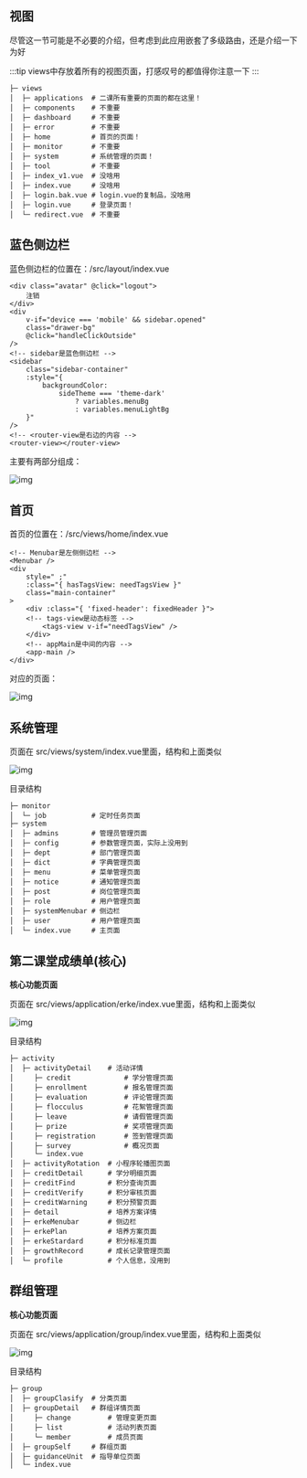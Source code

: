 ## 视图

尽管这一节可能是不必要的介绍，但考虑到此应用嵌套了多级路由，还是介绍一下为好

:::tip
views中存放着所有的视图页面，打感叹号的都值得你注意一下
:::

```shell
├─ views         
│  ├─ applications  # 二课所有重要的页面的都在这里！
│  ├─ components    # 不重要
│  ├─ dashboard     # 不重要
│  ├─ error         # 不重要
│  ├─ home          # 首页的页面！
│  ├─ monitor       # 不重要
│  ├─ system        # 系统管理的页面！
│  ├─ tool          # 不重要
│  ├─ index_v1.vue  # 没啥用
│  ├─ index.vue     # 没啥用
│  ├─ login.bak.vue # login.vue的复制品，没啥用
│  ├─ login.vue     # 登录页面！
│  └─ redirect.vue  # 不重要
```

## 蓝色侧边栏

蓝色侧边栏的位置在：/src/layout/index.vue

```vue
<div class="avatar" @click="logout">
    注销
</div>
<div
    v-if="device === 'mobile' && sidebar.opened"
    class="drawer-bg"
    @click="handleClickOutside"
/>
<!-- sidebar是蓝色侧边栏 -->
<sidebar
    class="sidebar-container"
    :style="{
        backgroundColor:
            sideTheme === 'theme-dark'
                ? variables.menuBg
                : variables.menuLightBg
    }"
/>
<!-- <router-view是右边的内容 -->
<router-view></router-view>
```

主要有两部分组成：

![img](https://img-blog.csdnimg.cn/16f36df409d84a4b9fb4a556a37e4420.png)

## 首页

首页的位置在：/src/views/home/index.vue

```vue
<!-- Menubar是左侧侧边栏 -->
<Menubar />  
<div
    style=" ;"
    :class="{ hasTagsView: needTagsView }"
    class="main-container"
>
    <div :class="{ 'fixed-header': fixedHeader }">
    <!-- tags-view是动态标签 -->
        <tags-view v-if="needTagsView" />
    </div>
    <!-- appMain是中间的内容 -->
    <app-main />
</div>
```
对应的页面：

![img](https://img-blog.csdnimg.cn/47c31e01dd5145b99183defe3dac3553.png)

## 系统管理

页面在 src/views/system/index.vue里面，结构和上面类似

![img](https://img-blog.csdnimg.cn/f1ff24f71923410f9420accd433316a3.png)

目录结构

```shell
├─ monitor         
│  └─ job           # 定时任务页面
├─ system         
│  ├─ admins        # 管理员管理页面
│  ├─ config        # 参数管理页面，实际上没用到
│  ├─ dept          # 部门管理页面
│  ├─ dict          # 字典管理页面
│  ├─ menu          # 菜单管理页面
│  ├─ notice        # 通知管理页面
│  ├─ post          # 岗位管理页面
│  ├─ role          # 用户管理页面
│  ├─ systemMenubar # 侧边栏
│  ├─ user          # 用户管理页面
│  └─ index.vue     # 主页面
```

## 第二课堂成绩单(核心)

**核心功能页面**

页面在 src/views/application/erke/index.vue里面，结构和上面类似

![img](https://img-blog.csdnimg.cn/eafdfa5eddaa44da82c59af467e86eb3.png)

目录结构

```shell
├─ activity         
│  ├─ activityDetail    # 活动详情
│     ├─ credit             # 学分管理页面
│     ├─ enrollment         # 报名管理页面
│     ├─ evaluation         # 评论管理页面
│     ├─ flocculus          # 花絮管理页面
│     ├─ leave              # 请假管理页面
│     ├─ prize              # 奖项管理页面
│     ├─ registration       # 签到管理页面
│     ├─ survey             # 概况页面
│     └─ index.vue
│  ├─ activityRotation  # 小程序轮播图页面
│  ├─ creditDetail      # 学分明细页面
│  ├─ creditFind        # 积分查询页面
│  ├─ creditVerify      # 积分审核页面
│  ├─ creditWarning     # 积分预警页面
│  ├─ detail            # 培养方案详情
│  ├─ erkeMenubar       # 侧边栏
│  ├─ erkePlan          # 培养方案页面
│  ├─ erkeStardard      # 积分标准页面
│  ├─ growthRecord      # 成长记录管理页面
│  └─ profile           # 个人信息，没用到
```

## 群组管理

**核心功能页面**

页面在 src/views/application/group/index.vue里面，结构和上面类似

![img](https://img-blog.csdnimg.cn/d3264e9dffde47d6a2b085404bc0383e.png)

目录结构

```shell
├─ group
│  ├─ groupClasify  # 分类页面
│  ├─ groupDetail   # 群组详情页面
│     ├─ change         # 管理变更页面
│     ├─ list           # 活动列表页面
│     └─ member         # 成员页面
│  ├─ groupSelf     # 群组页面
│  ├─ guidanceUnit  # 指导单位页面
│  └─ index.vue         
```
